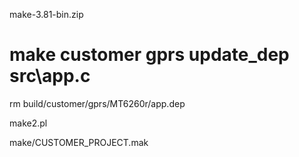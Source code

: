 make-3.81-bin.zip

# make customer gprs update_dep src\app.c
rm build/customer/gprs/MT6260r/app.dep

make2.pl

make/CUSTOMER_PROJECT.mak

